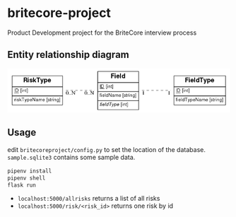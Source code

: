 # britecore-project
Product Development project for the BriteCore interview process

## Entity relationship diagram
![entity relationship diagram](datalay.er.png)

## Usage
edit `britecoreproject/config.py` to set the location of the database. `sample.sqlite3` contains some sample data.

```
pipenv install
pipenv shell
flask run
```

* `localhost:5000/allrisks` returns a list of all risks
* `localhost:5000/risk/<risk_id>` returns one risk by id
